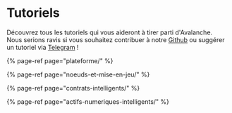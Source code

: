 # Tutoriels

Découvrez tous les tutoriels qui vous aideront à tirer parti d'Avalanche. Nous serions ravis si vous souhaitez contribuer à notre [Github](https://github.com/ava-labs) ou suggérer un tutoriel via [Telegram](https://t.me/Avalanche_fr) !

{% page-ref page="plateforme/" %}

{% page-ref page="noeuds-et-mise-en-jeu/" %}

{% page-ref page="contrats-intelligents/" %}

{% page-ref page="actifs-numeriques-intelligents/" %}

